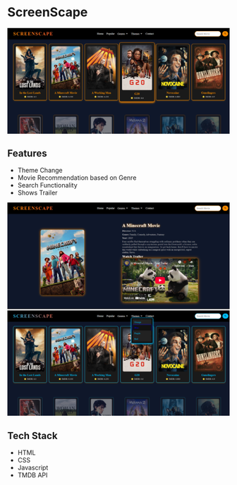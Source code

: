# ScreenScape
![Popular Image WebPage](https://github.com/vishucs50/Movie-Website/blob/master/webseries/popular.png)

## Features
- Theme Change
- Movie Recommendation based on Genre
- Search Functionality
- Shows Trailer

![Detail Image WebPage](https://github.com/vishucs50/Movie-Website/blob/master/webseries/detail.png)
![Theme Change WebPage](https://github.com/vishucs50/Movie-Website/blob/master/webseries/image.png)

## Tech Stack
- HTML
- CSS
- Javascript
- TMDB API

